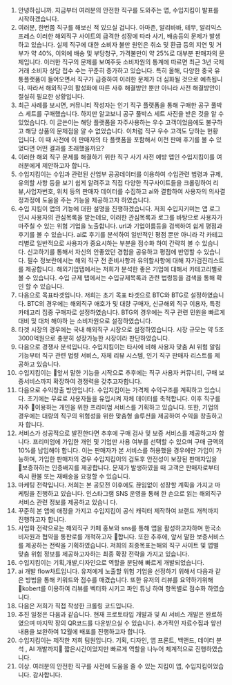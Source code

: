 1. 안녕하십니까. 지금부터 여러분의 안전한 직구를 도와주는 앱, 수입지킴이 발표를 시작하겠습니다.
2. 여러분, 한번쯤 직구를 해보신 적 있으실 겁니다. 아마존, 알리바바, 테무, 알리익스프레스 이러한 해외직구 사이트의 급격한 성장에 따라 사기, 배송등의 문제가 발생하고 있습니다. 실제 직구에 대한 소비자 불만 원인은 취소 및 환급 등의 지연 및 거부가 약 40%, 이외에 배송 및 부당청구, 가격불만이 약 25%로 대부분 판매자의 문제입니다. 이러한 직구의 문제를 보여주듯 소비자원의 통계에 따르면 최근 3년 국제거래 소비자 상담 접수 수는 꾸준히 증가하고 있습니다. 특히 올해, 다양한 중국 유통플랫폼이 들어오면서 직구가 급증하여 이러한 문제가 더 심화될 것으로 예측됩니다. 따라서 해외직구의 활성화에 따른 사후 해결방안 뿐만 아니라 사전 해결방안이 절실히 필요한 상황입니다. 
3. 최근 사례를 보시면, 커뮤니티 작성자는 인기 직구 플랫폼을 통해 구매한 공구 풀박스 세트를 구매했습니다. 하지만 알고보니 공구 풀박스 세트 사진을 받은 것을 알 수 있었습니다. 이 글쓴이는 해당 플랫폼을 자주사용하는 우수 고객이었음에도 불구하고 해당 상품의 문제점을 알 수 없었습니다. 이처럼 직구 우수 고객도 당하는 현황 입니다. 이 때 사전에 이 판매자의 타 플랫폼을 포함해서 이전 판매 후기를 볼 수 있었다면 어떤 결과를 초래했을까요? 
4. 이러한 해외 직구 문제를 해결하기 위한 직구 사기 사전 예방 앱인 수입지킴이를 여러분에게 제안하고자 합니다. 
5. 수입지킴이는 수입과 관련된 산업부 공공데이터를 이용하여 수입관련 법령과 규제, 유의할 사항 등을 보기 쉽게 알려주고 직접 다양한 직구사이트들을 크롤링하여 리뷰,사업자번호, 위치 등의 판매자 데이터를 수집하고 ai와 결합하여 사용자의 의사결정과정에 도움을 주는 기능을 제공하고자 하였습니다.
6. 수입 지킴이 앱의 기능에 대한 설명을 진행하겠습니다.
   저희 수입지키미는 앱 로그인시 사용자의 관심목록을 받는데요, 이러한 관심목록과 로그를 바탕으로 사용자가 마주칠 수 있는 위험 기업을 노출합니다. url과 기업이름등을 검색하여 쉽게 평점과 후기를 볼 수 있습니다. ai로 후기를 분석하여 일반적인 평점 뿐만 아니라 각 카테고리별로 일반적으로 사용자가 중요시하는 부분을 점수화 하여 간략히 볼 수 있습니다. 신고하기를 통해서 자신의 안좋았던 경험을 공유하고 평점에 반영할 수 있습니다.
   필수 정보란에서는 해외 직구 전 준비사항과 유의할사항에 대해 자가검진리스트를 제공합니다. 해외기업탭에서는 저희가 분석한 좋은 기업에 대해서 카테고리별로 볼 수 있습니다. 수입 규제 탭에서는 수입규제목록과 관련 법령등을 검색을 통해 확인 할 수 있습니다.
7. 다음으로 목표타겟입니다. 저희는 초기 목표 타겟으로 BTC와 BTG로 설정하였습니다. BTC의 경우에는 해외직구 애호가 및 대량 구매자, 신규해외 직구 이용자, 특정 카테고리 집중 구매자로 설정하였습니다. BTG의 경우에는 직구 관련 민원을 빠르게 대비 및 대처 해야하 는 소비자원으로 설정하였습니다. 
8. 타겟 시장의 경우에는 국내 해외직구 시장으로 설정하였습니다. 시장 규모는 약 5조 3000억원으로 충분히 성장가능한 시장이라 판단하였습니다. 
9. 다음으로 경쟁사 분석입니다. 수입지킴이는 타사에 비해 사용자 맞춤 AI 위험 알림 기능부터 직구 관련 법령 서비스, 자체 리뷰 시스템, 인기 직구 판매자 리스트를 제공하고 있습니다. 
10. 수입지킴이는 앞서 말한 기능을 시작으로 추후에는 직구 사용자 커뮤니티, 구매 보증서비스까지 확장하여 경쟁력을 갖추고자합니다.
11. 다음으로 수익창출 방안입니다. 수입지킴이는 가격제 수익구조를 계획하고 있습니다. 초기에는 무료로 사용자들을 유입시켜 자체 데이터를 축적합니다. 이후 직구를 자주 이용하는 개인을 위한 프리미엄 서비스를 기획하고 있습니다. 또한, 기업의 경우에는 대량의 직구의 위험성을 위한 맞춤형 솔루션을 제공하여 수익을 창출하고자 합니다. 
12. 서비스가 성공적으로 발전한다면 추후에 구매 검사 및 보증 서비스를 제공하고자 합니다. 프리미엄에 가입한 개인 및 기업만 사용 여부를 선택할 수 있으며 구매 금액의 10%를 납입해야 합니다. 이는 판매자가 본 서비스를 허용했을 경우에만 가입이 가능하며, 가입한 판매자의 경우 수입지킴이의 검토후 안전성이 보장된 판매자임을 보증하하는 인증배지를 제공합니다. 문제가 발생하였을 때 고객은 판매자로부터 즉시 환불 또는 재배송을 요청할 수 있습니다. 
13. 마케팅 전략입니다. 저희는 본 공모전 이후에도 끊임없이 성장할 계획을 가지고 마케팅을 진행하고 있습니다. 인스타그램 SNS 운영을 통해 한 손으로 읽는 해외직구 서비스 관련 정보를 제공하고 있습니 다. 
14. 꾸준히 본 앱에 애정을 가지고 수입지킴이 공식 캐릭터 제작하여 브랜드 개척까지 진행하고자 합니다. 
15. 사업화 전략으로는 해외직구 카페 홍보와 sns를 통해 앱을 활성하고자하며 한국소비자원과 협약을 통판로를 개척하고자 합니다. 또한 추후에, 앞서 말한 보증서비스를 제공하는 전략을 기획하였습니다. 저희의 최종목표는해외 직구 사이트 및 앱별 맞춤 위험 정보를 제공하고자하는 최종 확장 전략을 가지고 있습니다. 
16. 수입지킴이는 기획,개발,디자인으로 역할을 분담해 빠르게 개발되었습니다.
17. ai 개발 flow차트입니다. 유저에게 노출할 위험 기업을 선정하기 위해서 다음과 같은 방법을 통해 키워드와 점수를 매겼습니다. 또한 유저의 리뷰를 요약하기위해 kobert를 이용하여 리뷰를 벡터화 시키고 파인 튜닝 하여 항목별로 점수화 하였습니다.
18. 다음은 저희가 직접 작성한 크롤링 코드입니다.
19. 추진 일정은 다음과 같습니다. 현재 프로토타입 개발과  및 AI 서비스 개발은 완료하였으며 마지막 장의 QR코드를 다운받으실 수 있습니다. 추가적인 자료수집과 앞선 내용을 보완하여  12월에 배포를 진행하고자 합니다. 
20. 수입지킴이는 제작한 저희 팀원입니다. 기획, 디자인, 앱 프론트, 백앤드, 데이터 분석 , AI 개발까지 짧은시간이었지만 빠르게 역할을 나누어 체계적으로 진행하였습니다. 
21. 이상. 여러분의 안전한 직구를 사전에 도움을 줄 수 있는 지킴이 앱, 수입지킴이었습니다. 감사합니다.